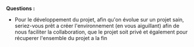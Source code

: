 **Questions :**

- Pour le développement du projet, afin qu'on évolue sur un projet sain, seriez-vous prêt a créer l'environnement (en vous aiguillant) afin de nous faciliter la collaboration, que le projet soit privé et également pour récuperer l'ensemble du projet a la fin 